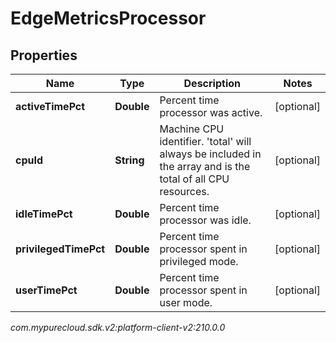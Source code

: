 # EdgeMetricsProcessor


## Properties

| Name | Type | Description | Notes |
| ------------ | ------------- | ------------- | ------------- |
| **activeTimePct** | **Double** | Percent time processor was active. |  [optional] |
| **cpuId** | **String** | Machine CPU identifier. 'total' will always be included in the array and is the total of all CPU resources. |  [optional] |
| **idleTimePct** | **Double** | Percent time processor was idle. |  [optional] |
| **privilegedTimePct** | **Double** | Percent time processor spent in privileged mode. |  [optional] |
| **userTimePct** | **Double** | Percent time processor spent in user mode. |  [optional] |




_com.mypurecloud.sdk.v2:platform-client-v2:210.0.0_
